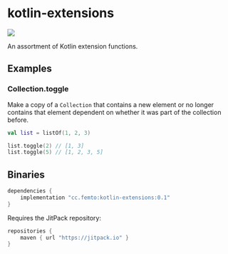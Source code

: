 # kotlin-extensions

[![](https://jitpack.io/v/cc.femto/kotlin-extensions.svg)](https://jitpack.io/#cc.femto/kotlin-extensions)

An assortment of Kotlin extension functions.


## Examples

### Collection.toggle
Make a copy of a `Collection` that contains a new element
or no longer contains that element dependent on whether it was
part of the collection before.

```kotlin
val list = listOf(1, 2, 3)

list.toggle(2) // [1, 3]
list.toggle(5) // [1, 2, 3, 5]
```


## Binaries
```gradle
dependencies {
    implementation "cc.femto:kotlin-extensions:0.1"
}
```

Requires the JitPack repository:
```gradle
repositories {
    maven { url "https://jitpack.io" }
}
```
